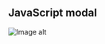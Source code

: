 ## JavaScript modal

 ![Image alt](https://github.com/EvgeniyBudaev/js-modal/raw/master/public/images/readme1.jpg)